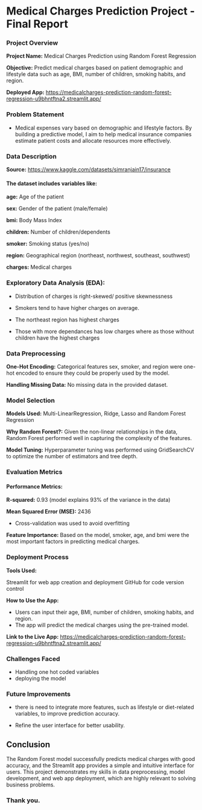 
# Medical Charges Prediction Project - Final Report

### Project Overview

**Project Name:** Medical Charges Prediction using Random Forest Regression

**Objective:** Predict medical charges based on patient demographic and lifestyle data such as age, BMI, number of children, smoking habits, and region.

**Deployed App:** https://medicalcharges-prediction-random-forest-regression-u9bhntftna2.streamlit.app/

 ### Problem Statement
 
- Medical expenses vary based on demographic and lifestyle factors. By building a predictive model, I aim to help medical insurance companies estimate patient costs and allocate resources more effectively.

### Data Description

**Source:** https://www.kaggle.com/datasets/simranjain17/insurance

#### The dataset includes variables like:

**age:** Age of the patient

**sex:** Gender of the patient (male/female)

**bmi:** Body Mass Index

**children:** Number of children/dependents

**smoker:** Smoking status (yes/no)

**region:** Geographical region (northeast, northwest, southeast, southwest)

**charges:** Medical charges

### Exploratory Data Analysis (EDA):

- Distribution of charges is right-skewed/ positive skewnessness
  
- Smokers tend to have higher charges on average.

- The northeast region has highest charges

- Those with more dependances has low charges where as those without children have the highest charges
  
### Data Preprocessing

**One-Hot Encoding:** Categorical features sex, smoker, and region were one-hot encoded to ensure they could be properly used by the model.

**Handling Missing Data:**  No missing data in the provided dataset.

### Model Selection

**Models Used:** Multi-LinearRegression, Ridge, Lasso and Random Forest Regression

**Why Random Forest?:** Given the non-linear relationships in the data, Random Forest performed well in capturing the complexity of the features.

**Model Tuning:** Hyperparameter tuning was performed using GridSearchCV to optimize the number of estimators and tree depth.

### Evaluation Metrics

#### **Performance Metrics:**

**R-squared:** 0.93 (model explains 93% of the variance in the data)

**Mean Squared Error (MSE):** 2436

- Cross-validation was used to avoid overfitting

**Feature Importance:** Based on the model, smoker, age, and bmi were the most important factors in predicting medical charges.

### Deployment Process

**Tools Used:**

Streamlit for web app creation and deployment
GitHub for code version control

**How to Use the App:**

- Users can input their age, BMI, number of children, smoking habits, and region.
- The app will predict the medical charges using the pre-trained model.
  
**Link to the Live App:** https://medicalcharges-prediction-random-forest-regression-u9bhntftna2.streamlit.app/

### Challenges Faced

- Handling one hot coded variables
- deploying the model

### Future Improvements

- there is need to integrate more features, such as lifestyle or diet-related variables, to improve prediction accuracy.
  
- Refine the user interface for better usability.

## Conclusion

The Random Forest model successfully predicts medical charges with good accuracy, and the Streamlit app provides a simple and intuitive interface for users. This project demonstrates my skills in data preprocessing, model development, and web app deployment, which are highly relevant to solving business problems.

### Thank you.
